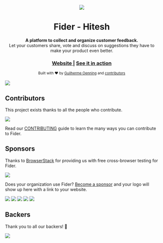 <p align="center">
  <a href="https://getfider.com">
    <img src="etc/logo-small.png" />
  </a>
  <h1 align="center">Fider - Hitesh</h1>
  <div align="center">
    <strong>A platform to collect and organize customer feedback.</strong>
  </div>
  <div align="center">Let your customers share, vote and discuss on suggestions they have to make your product even better.</div>
</p>

<div align="center">
  <h3>
    <a href="https://getfider.com">
      Website
    </a>
    <span> | </span>
    <a href="https://feedback.fider.io/">
      See it in action
    </a>
  </h3>
</div>

<div align="center">
  <sub>Built with ❤︎ by <a href="https://github.com/goenning">Guilherme Oenning</a> and <a href="https://github.com/getfider/fider/graphs/contributors">contributors</a></sub>
</div>

<br />

<img src="etc/homepage.png">

## Contributors

This project exists thanks to all the people who contribute.

<a href="https://github.com/getfider/fider/graphs/contributors"><img src="https://opencollective.com/fider/contributors.svg?width=890&button=false" /></a>

Read our [CONTRIBUTING](CONTRIBUTING.md) guide to learn the many ways you can contribute to Fider.

## Sponsors

Thanks to [BrowserStack](https://browserstack.com/) for providing us with free cross-browser testing for Fider.

<a href="https://browserstack.com" target="_blank">
  <img src="etc/browserstack.png">
</a>

Does your organization use Fider? [Become a sponsor](https://opencollective.com/fider) and your logo will show up here with a link to your website.

<a href="https://opencollective.com/fider/sponsors/0/website" target="_blank"><img src="https://opencollective.com/fider/sponsors/0/avatar"></a>
<a href="https://opencollective.com/fider/sponsors/1/website" target="_blank"><img src="https://opencollective.com/fider/sponsors/1/avatar"></a>
<a href="https://opencollective.com/fider/sponsors/2/website" target="_blank"><img src="https://opencollective.com/fider/sponsors/2/avatar"></a>
<a href="https://opencollective.com/fider/sponsors/3/website" target="_blank"><img src="https://opencollective.com/fider/sponsors/3/avatar"></a>
<a href="https://opencollective.com/fider/sponsors/4/website" target="_blank"><img src="https://opencollective.com/fider/sponsors/4/avatar"></a>

## Backers

Thank you to all our backers! 🙏

<a href="https://opencollective.com/fider" target="_blank">
  <img src="https://opencollective.com/fider/backers.svg?width=890">
</a>



